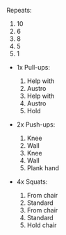 
Repeats:
1. 10
2. 6
3. 8
4. 5
5. 1
  

- 1x Pull-ups:
	1. Help with    
	2. Austro    
	3. Help with    
	4. Austro    
	5. Hold 

- 2x Push-ups:
	1. Knee    
	2. Wall    
	3. Knee    
	4. Wall    
	5. Plank hand 

- 4x Squats:
	1. From chair    
	2. Standard    
	3. From chair    
	4. Standard    
	5. Hold chair
